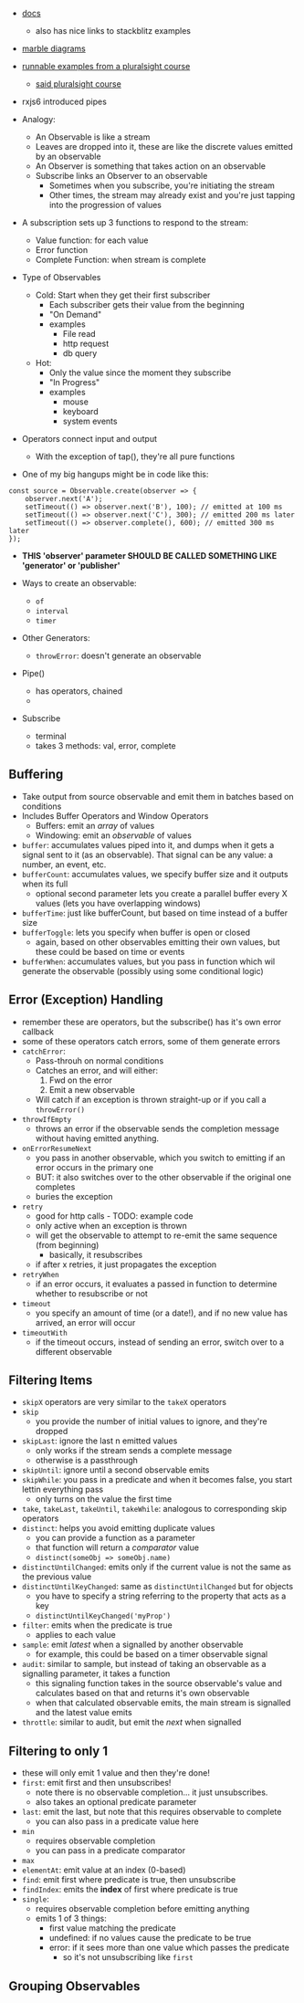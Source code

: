- [docs](https://www.learnrxjs.io/)
  - also has nice links to stackblitz examples
- [marble diagrams](https://rxmarbles.com/)
- [runnable examples from a pluralsight course](https://bitbucket.org/skijit/rxjs-examples/src/master/)
  - [said pluralsight course](https://app.pluralsight.com/library/courses/rxjs-operators-by-example-playbook/recommended-courses)
- rxjs6 introduced pipes

- Analogy:
  - An Observable is like a stream
  - Leaves are dropped into it, these are like the discrete values emitted by an observable
  - An Observer is something that takes action on an observable
  - Subscribe links an Observer to an observable
    - Sometimes when you subscribe, you're initiating the stream
    - Other times, the stream may already exist and you're just tapping into the progression of values
- A subscription sets up 3 functions to respond to the stream:
  - Value function: for each value
  - Error function
  - Complete Function: when stream is complete
- Type of Observables
  - Cold: Start when they get their first subscriber
    - Each subscriber gets their value from the beginning
    - "On Demand"
    - examples
      - File read
      - http request
      - db query
  - Hot: 
    - Only the value since the moment they subscribe
    - "In Progress"
    - examples
      - mouse
      - keyboard
      - system events
- Operators connect input and output
  - With the exception of tap(), they're all pure functions

- One of my big hangups might be in code like this:

```(javascript)
const source = Observable.create(observer => {
    observer.next('A');
    setTimeout(() => observer.next('B'), 100); // emitted at 100 ms
    setTimeout(() => observer.next('C'), 300); // emitted 200 ms later
    setTimeout(() => observer.complete(), 600); // emitted 300 ms later
});
```

  - **THIS 'observer' parameter SHOULD BE CALLED SOMETHING LIKE 'generator' or 'publisher'**

- Ways to create an observable:
  - `of`
  - `interval`
  - `timer`

- Other Generators:
  - `throwError`: doesn't generate an observable

- Pipe()
  - has operators, chained
  - 
- Subscribe
  - terminal
  - takes 3 methods: val, error, complete

## Buffering
- Take output from source observable and emit them in batches based on conditions
- Includes Buffer Operators and Window Operators
  - Buffers: emit an *array* of values
  - Windowing: emit an *observable* of values
- `buffer`: accumulates values piped into it, and dumps when it gets a signal sent to it (as an observable).  That signal can be any value: a number, an event, etc.
- `bufferCount`: accumulates values, we specify buffer size and it outputs when its full
  - optional second parameter lets you create a parallel buffer every X values (lets you have overlapping windows)
- `bufferTime`: just like bufferCount, but based on time instead of a buffer size
- `bufferToggle`: lets you specify when buffer is open or closed
  - again, based on other observables emitting their own values, but these could be based on time or events
- `bufferWhen`: accumulates values, but you pass in function which wil generate the observable (possibly using some conditional logic) 

## Error (Exception) Handling
- remember these are operators, but the subscribe() has it's own error callback
- some of these operators catch errors, some of them generate errors
- `catchError`:
  - Pass-throuh on normal conditions
  - Catches an error, and will either:
    1. Fwd on the error
    2. Emit a new observable
  - Will catch if an exception is thrown straight-up or if you call a `throwError()`
- `throwIfEmpty`
  - throws an error if the observable sends the completion message without having emitted anything.
- `onErrorResumeNext`
  - you pass in another observable, which you switch to emitting if an error occurs in the primary one
  - BUT: it also switches over to the other observable if the original one completes
  - buries the exception
- `retry`
  - good for http calls - TODO: example code
  - only active when an exception is thrown
  - will get the observable to attempt to re-emit the same sequence (from beginning)
    - basically, it resubscribes
  - if after x retries, it just propagates the exception
- `retryWhen`
  - if an error occurs, it evaluates a passed in function to determine whether to resubscribe or not
- `timeout`
  - you specify an amount of time (or a date!), and if no new value has arrived, an error will occur
- `timeoutWith`
  - if the timeout occurs, instead of sending an error, switch over to a different observable

## Filtering Items
- `skipX` operators are very similar to the `takeX` operators
- `skip`
  - you provide the number of initial values to ignore, and they're dropped
- `skipLast`: ignore the last n emitted values
  - only works if the stream sends a complete message
  - otherwise is a passthrough
- `skipUntil`: ignore until a second observable emits
- `skipWhile`: you pass in a predicate and when it becomes false, you start lettin everything pass
  - only turns on the value the first time
- `take`, `takeLast`, `takeUntil`, `takeWhile`: analogous to corresponding skip operators
- `distinct`: helps you avoid emitting duplicate values
  - you can provide a function as a parameter
  - that function will return a *comparator* value 
  - `distinct(someObj => someObj.name)`
- `distinctUntilChanged`: emits only if the current value is not the same as the previous value
- `distinctUntilKeyChanged`: same as `distinctUntilChanged` but for objects
  - you have to specify a string referring to the property that acts as a key
  - `distinctUntilKeyChanged('myProp')`
- `filter`: emits when the predicate is true
  - applies to each value
- `sample`: emit *latest* when a signalled by another observable
  - for example, this could be based on a timer observable signal
- `audit`: similar to sample, but instead of taking an observable as a signalling parameter, it takes a function
  - this signaling function takes in the source observable's value and calculates based on that and returns it's own observable
  - when that calculated observable emits, the main stream is signalled and the latest value emits
- `throttle`: similar to audit, but emit the *next* when signalled

## Filtering to only 1
- these will only emit 1 value and then they're done!
- `first`: emit first and then unsubscribes!
  - note there is no observable completion... it just unsubscribes.
  - also takes an optional predicate parameter
- `last`: emit the last, but note that this requires observable to complete
  - you can also pass in a predicate value here
- `min`
  - requires observable completion
  - you can pass in a predicate comparator
- `max`
- `elementAt`: emit value at an index (0-based)
- `find`: emit first where predicate is true, then unsubscribe
- `findIndex`: emits the **index** of first where predicate is true
- `single`: 
  - requires observable completion before emitting anything
  - emits 1 of 3 things:
    - first value matching the predicate
    - undefined: if no values cause the predicate to be true
    - error: if it sees more than one value which passes the predicate
      - so it's not unsubscribing like `first`

## Grouping Observables

